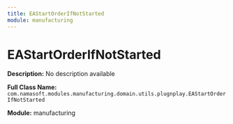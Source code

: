 ```yaml
---
title: EAStartOrderIfNotStarted
module: manufacturing
---
```


# EAStartOrderIfNotStarted

**Description:** No description available

**Full Class Name:** `com.namasoft.modules.manufacturing.domain.utils.plugnplay.EAStartOrderIfNotStarted`

**Module:** manufacturing

